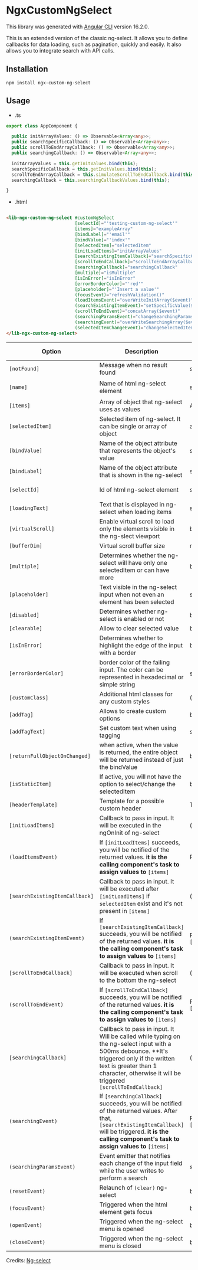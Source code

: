 # NgxCustomNgSelect

This library was generated with [Angular CLI](https://github.com/angular/angular-cli) version 16.2.0.

This is an extended version of the classic ng-select. It allows you to define callbacks for data loading, such as pagination, quickly and easily. It also allows you to integrate search with API calls.

## Installation

`npm install ngx-custom-ng-select`

## Usage

- .ts

```ts
export class AppComponent {

  public initArrayValues: () => Observable<Array<any>>;
  public searchSpecificCallback: () => Observable<Array<any>>;
  public scrollToEndArrayCallback: () => Observable<Array<any>>;
  public searchingCallback: () => Observable<Array<any>>;

  initArrayValues = this.getInitValues.bind(this);
  searchSpecificCallback = this.getInitValues.bind(this);
  scrollToEndArrayCallback = this.simulateScrollToEndCallback.bind(this);
  searchingCallback = this.searchingCallbackValues.bind(this);

}
```

- .html

```html

<lib-ngx-custom-ng-select #customNgSelect
                          [selectId]="'testing-custom-ng-select'"
                          [items]="exampleArray"
                          [bindLabel]="'email'"
                          [bindValue]="'index'"
                          [selectedItem]="selectedItem"
                          [initLoadItems]="initArrayValues"
                          [searchExistingItemCallback]="searchSpecificCallback"
                          [scrollToEndCallback]="scrollToEndArrayCallback"
                          [searchingCallback]="searchingCallback"
                          [multiple]="isMultiple"
                          [isInError]="isInError"
                          [errorBorderColor]="'red'"
                          [placeholder]="'Insert a value'"
                          (focusEvent)="refreshValidation()"
                          (loadItemsEvent)="overWriteInitArray($event)"
                          (searchExistingItemEvent)="setSpecificValue($event)"
                          (scrollToEndEvent)="concatArray($event)"
                          (searchingParamsEvent)="changeSearchingParams($event)"
                          (searchingEvent)="overWriteSearchingArray($event)"
                          (selectedItemChangeEvent)="changeSelectedItem($event)">
</lib-ngx-custom-ng-select>
```

| Option                         | Description                                                                                                                                                                                                                           | Type                                       | Default Value           |
|--------------------------------|---------------------------------------------------------------------------------------------------------------------------------------------------------------------------------------------------------------------------------------|--------------------------------------------|-------------------------|
| `[notFound]`                   | Message when no result found                                                                                                                                                                                                          | string                                     | `'No result'`           |
| `[name]`                       | Name of html ng-select element                                                                                                                                                                                                        | string                                     | `default-custom-select` |
| `[items]`                      | Array of object that ng-select uses as values                                                                                                                                                                                         | Array of any                               |                         |
| `[selectedItem]`               | Selected item of ng-select. It can be single or array of object                                                                                                                                                                       | any                                        |                         |
| `[bindValue]`                  | Name of the object attribute that represents the object's value                                                                                                                                                                       | string                                     |                         |
| `[bindLabel]`                  | Name of the object attribute that is shown in the ng-select                                                                                                                                                                           | string                                     |                         |
| `[selectId]`                   | Id of html ng-select element                                                                                                                                                                                                          | string                                     | `ngx-custom-ng-select`  |
| `[loadingText]`                | Text that is displayed in ng-select when loading items                                                                                                                                                                                | string                                     | `Loading...`            |
| `[virtualScroll]`              | Enable virtual scroll to load only the elements visible in the ng-slect viewport                                                                                                                                                      | boolean                                    | `true`                  |
| `[bufferDim]`                  | Virtual scroll buffer size                                                                                                                                                                                                            | number                                     | `1`                     |
| `[multiple]`                   | Determines whether the ng-select will have only one selectedItem or can have more                                                                                                                                                     | boolean                                    | `false`                 |
| `[placeholder]`                | Text visible in the ng-select input when not even an element has been selected                                                                                                                                                        | string                                     |                         |
| `[disabled]`                   | Determines whether ng-select is enabled or not                                                                                                                                                                                        | boolean                                    | `false`                 |
| `[clearable]`                  | Allow to clear selected value                                                                                                                                                                                                         | boolean                                    | `true`                  |
| `[isInError]`                  | Determines whether to highlight the edge of the input with a border                                                                                                                                                                   | boolean                                    | `false`                 |
| `[errorBorderColor]`           | border color of the failing input. The color can be represented in hexadecimal or simple string                                                                                                                                       | string                                     | `red`                   |
| `[customClass]`                | Additional html classes for any custom styles                                                                                                                                                                                         | (Array of string) or (string)              |                         |
| `[addTag]`                     | Allows to create custom options                                                                                                                                                                                                       | boolean                                    | `false`                 |
| `[addTagText]`                 | Set custom text when using tagging                                                                                                                                                                                                    | string                                     |                         |
| `[returnFullObjectOnChanged]`  | when active, when the value is returned, the entire object will be returned instead of just the bindValue                                                                                                                             | boolean                                    | `false`                 |
| `[isStaticItem]`               | If active, you will not have the option to select/change the selectedItem                                                                                                                                                             | boolean                                    | `false`                 |
| `[headerTemplate]`             | Template for a possible custom header                                                                                                                                                                                                 | TemplateRef of any                         |                         |
| `[initLoadItems]`              | Callback to pass in input. It will be executed in the ngOnInit of ng-select                                                                                                                                                           | () => Observable of any                    |                         |
| `(loadItemsEvent)`             | If `[initLoadItems]` succeeds, you will be notified of the returned values. **it is the calling component's task to assign values to** `[items]`                                                                                      | Response of `[initLoadItems]`              |                         |
| `[searchExistingItemCallback]` | Callback to pass in input. It will be executed after `[initLoadItems]` if `selectedItem` exist and it's not present in  `[items]`                                                                                                     | () => Observable of any                    |                         |
| `(searchExistingItemEvent)`    | If `[searchExistingItemCallback]` succeeds, you will be notified of the returned values. **it is the calling component's task to assign values to** `[items]`                                                                         | Response of `[searchExistingItemCallback]` |                         |
| `[scrollToEndCallback]`        | Callback to pass in input. It will be executed when scroll to the bottom the ng-select                                                                                                                                                | () => Observable of any                    |                         |
| `(scrollToEndEvent)`           | If `[scrollToEndCallback]` succeeds, you will be notified of the returned values. **it is the calling component's task to assign values to** `[items]`                                                                                | Response of `[scrollToEndCallback]`        |                         |
| `[searchingCallback]`          | Callback to pass in input. It Will be called while typing on the ng-select input with a 500ms debounce. **It's triggered only if the written text is greater than 1 character, otherwise it will be triggered `[scrollToEndCallback]` | () => Observable of any                    |                         |
| `(searchingEvent)`             | If `[searchingCallback]` succeeds, you will be notified of the returned values. After that, `[searchExistingItemCallback]` will be triggered.  **it is the calling component's task to assign values to** `[items]`                   | Response of `[searchingCallback]`          |                         |
| `(searchingParamsEvent)`       | Event emitter that notifies each change of the input field while the user writes to perform a search                                                                                                                                  | string                                     |                         |
| `(resetEvent)`                 | Relaunch of `(clear)` ng-select                                                                                                                                                                                                       | boolean                                    |                         |
| `(focusEvent)`                 | Triggered when the html element gets focus                                                                                                                                                                                            | boolean                                    |                         |
| `(openEvent)`                  | Triggered when the ng-select menu is opened                                                                                                                                                                                           | boolean                                    |                         |
| `(closeEvent)`                 | Triggered when the ng-select menu is closed                                                                                                                                                                                           | boolean                                    |                         |

Credits: [Ng-select](https://www.npmjs.com/package/@ng-select/ng-select?activeTab=readme)
